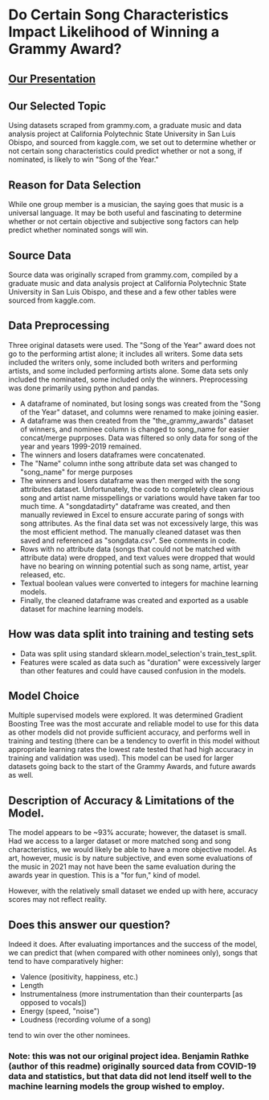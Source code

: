 # Do Certain Song Characteristics Impact Likelihood of Winning a Grammy Award?

## [Our Presentation](https://docs.google.com/presentation/d/1tXXHXRAge_y_Qy1BurBvhBnOEhJT--YQzEd2NiHoDvU/edit#slide=id.p10)

## Our Selected Topic
Using datasets scraped from grammy.com, a graduate music and data analysis project at California Polytechnic State University in San Luis Obispo, and sourced from kaggle.com, we set out to determine whether or not certain song characteristics could predict whether or not a song, if nominated, is likely to win "Song of the Year."

## Reason for Data Selection
While one group member is a musician, the saying goes that music is a universal language.  It may be both useful and fascinating to determine whether or not certain objective and subjective song factors can help predict whether nominated songs will win.

## Source Data
Source data was originally scraped from grammy.com, compiled by a graduate music and data analysis project at California Polytechnic State University in San Luis Obispo, and these and a few other tables were sourced from kaggle.com.

## Data Preprocessing
Three original datasets were used.  The "Song of the Year" award does not go to the performing artist alone; it includes all writers.  Some data sets included the writers only, some included both writers and performing artists, and some included performing artists alone.  Some data sets only included the nominated, some included only the winners.  Preprocessing was done primarily using python and pandas.

* A dataframe of nominated, but losing songs was created from the "Song of the Year" dataset, and columns were renamed to make joining easier.
* A dataframe was then created from the "the_grammy_awards" dataset of winners, and nominee column is changed to song_name for easier concat/merge puprposes.  Data was filtered so only data for song of the year and years 1999-2019 remained.
* The winners and losers dataframes were concatenated.
* The "Name" column inthe song attribute data set was changed to "song_name" for merge purposes
* The winners and losers dataframe was then merged with the song attributes dataset.  Unfortunately, the code to completely clean various song and artist name misspellings or variations would have taken far too much time.  A "songdatadirty" dataframe was created, and then manually reviewed in Excel to ensure accurate paring of songs with song attributes.  As the final data set was not excessively large, this was the most efficient method.  The manually cleaned dataset was then saved and referenced as "songdata.csv".  See comments in code.
* Rows with no attribute data (songs that could not be matched with attribute data) were dropped, and text values were dropped that would have no bearing on winning potential such as song name, artist, year released, etc.
* Textual boolean values were converted to integers for machine learning models.
* Finally, the cleaned dataframe was created and exported as a usable dataset for machine learning models.

##  How was data split into training and testing sets
* Data was split using standard sklearn.model_selection's train_test_split.
* Features were scaled as data such as "duration" were excessively larger than other features and could have caused confusion in the models.

##  Model Choice
Multiple supervised models were explored.  It was determined Gradient Boosting Tree was the most accurate and reliable model to use for this data as other models did not provide sufficient accuracy, and performs well in training and testing (there can be a tendency to overfit in this model without appropriate learning rates the lowest rate tested that had high accuracy in training and validation was used).  This model can be used for larger datasets going back to the start of the Grammy Awards, and future awards as well. 

## Description of Accuracy & Limitations of the Model.
The model appears to be ~93% accurate; however, the dataset is small.  Had we access to a larger dataset or more matched song and song characteristics, we would likely be able to have a more objective model.  As art, however, music is by nature subjective, and even some evaluations of the music in 2021 may not have been the same evaluation during the awards year in question.  This is a "for fun," kind of model.

However, with the relatively small dataset we ended up with here, accuracy scores may not reflect reality.  

##  Does this answer our question?
Indeed it does.  After evaluating importances and the success of the model, we can predict that (when compared with other nominees only), songs that tend to have comparatively higher:
* Valence (positivity, happiness, etc.)
* Length
* Instrumentalness (more instrumentation than their counterparts [as opposed to vocals])
* Energy (speed, "noise")
* Loudness (recording volume of a song)

tend to win over the other nominees.

### Note:  this was not our original project idea.  Benjamin Rathke (author of this readme) originally sourced data from COVID-19 data and statistics, but that data did not lend itself well to the machine learning models the group wished to employ.
